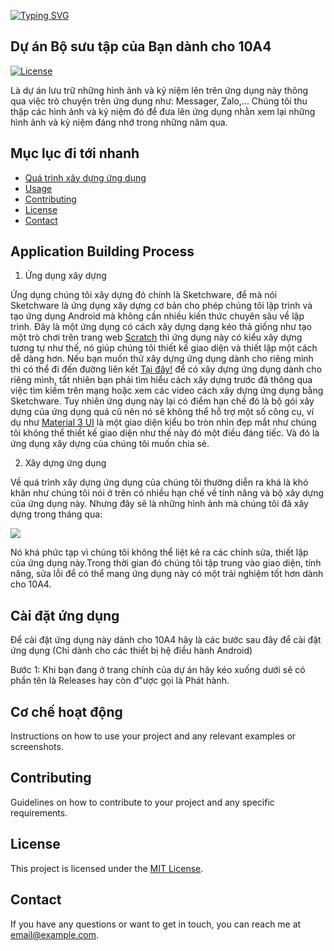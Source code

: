 [![Typing SVG](https://readme-typing-svg.demolab.com?font=Fira+Code&duration=3000&pause=1000&color=84F0F7C9&center=true&vCenter=true&width=450&lines=Xin+ch%C3%A0o%2C+t%C3%B4i+l%C3%A0+NguyenHienN!;V%C3%A0+kh%C3%B4ng+c%C3%B3+g%C3%AC+c%E1%BA%A3+%C2%AF%E2%81%A0%5C%E2%81%A0_%E2%81%A0(%E2%81%A0%E3%83%84%E2%81%A0)%E2%81%A0_%E2%81%A0%2F%E2%81%A0%C2%AF)](https://git.io/typing-svg)

## Dự án Bộ sưu tập của Bạn dành cho 10A4
[![License](https://img.shields.io/badge/license-MIT-blue.svg?style=flat-square)](LICENSE)

Là dự án lưu trữ những hình ảnh và kỷ niệm lên trên ứng dụng này thông qua việc trò chuyện trên ứng dụng như: Messager, Zalo,... Chúng tôi thu thập các hình ảnh và kỷ niệm đó để đưa lên ứng dụng nhằn xem lại những hình ảnh và kỷ niệm đáng nhớ trong những năm qua.

## Mục lục đi tới nhanh

- [Quá trình xây dựng ứng dụng](#Application-Building-Process)
- [Usage](#usage)
- [Contributing](#contributing)
- [License](#license)
- [Contact](#contact)

## Application Building Process

1. Ứng dụng xây dựng

Ứng dụng chúng tôi xây dựng đó chính là Sketchware, để mà nói Sketchware là ứng dụng xây dựng cơ bản cho phép chúng tôi lập trình và tạo ứng dụng Android mà không cần nhiều kiến thức chuyên sâu về lập trình. Đây là một ứng dụng có cách xây dựng dạng kéo thả giống như tạo một trò chơi trên trang web [Scratch](https://www.google.com/search?client=ms-android-samsung-ga-rev1&sca_esv=e095c950f9c2c4db&sxsrf=ADLYWIJqXG87cFF1TxesX12jC_yWv2HTWw:1734018500548&q=scratch&udm=2&fbs=AEQNm0D7NTKsOqMPi-yhU7bWDsijXeHIssQxQHiKhz3Orm0Szk2q6O3Esev6DIwpyqAb2BjXuzUhoSCU4R7jIJwKXYznPH2lW7oQcnijlNKyhRLD_iy-AMqbYySg1yETdDGkOCPzyyGBCE7ol03I13rjd-JZDlQzGpZM7U6YIadvhhj1QJ-YNRWgGD-1l3p_GsHwWbpQ4oA7GSn7AXZPjve060dfF0X6CM7K0iB623xIfuraxDHxFt-VPeyxz-VWO9u0ngO2nXLj&sa=X&sqi=2&ved=2ahUKEwj-gommyqKKAxUXc_UHHQ35H_EQtKgLegQIERAB&biw=412&bih=777&dpr=2.63) thì ứng dụng này có kiểu xây dựng tương tự như thế, nó giúp chúng tôi thiết kế giao diện và thiết lập một cách dễ dàng hơn. Nếu bạn muốn thử xây dựng ứng dụng dành cho riêng mình thì có thể đi đến đường liên kết [Tại đây!](https://sketchware.pro/) để có xây dựng ứng dụng dành cho riêng mình, tất nhiên bạn phải tìm hiểu cách xây dựng trước đã thông qua việc tìm kiếm trên mạng hoặc xem các video cách xây dựng ứng dụng bằng Sketchware. Tuy nhiên ứng dụng này lại có điểm hạn chế đó là bộ gói xây dựng của ứng dụng quá cũ nên nó sẽ không thể hỗ trợ một số công cụ, ví dụ như [Material 3 UI](https://www.google.com/search?client=ms-android-samsung-ga-rev1&sca_esv=fb1c0acde680984c&q=material+3&udm=2&fbs=AEQNm0Aa4sjWe7Rqy32pFwRj0UkWd8nbOJfsBGGB5IQQO6L3J603JUkR9Y5suk8yuy50qOYMMWTNCTu57lKPsZpPcfqPQwPMMD4P0WXn1oc4jxGqglhioY4PnpMEMUN-Wr1rQqlPidkHfEJLzQw1WUkXK2_N5uMVXAz9LRtNJIaAxDCODqExrRtWYnTYi5Y-2RpDv0B0YDCPZjQ8OWYx659eaZTQTFsQOw&sa=X&ved=2ahUKEwitic7rxKSKAxXhj68BHTHuFAUQtKgLegQIGRAB&biw=412&bih=777&dpr=2.63) là một giao diện kiểu bo tròn nhìn đẹp mắt như chúng tôi không thể thiết kế giao diện như thế này đó một điều đáng tiếc. Và đó là ứng dụng xây dựng của chúng tôi muốn chia sẻ. 

2. Xây dựng ứng dụng

Về quá trình xây dựng ứng dụng của chúng tôi thường diễn ra khá là khó khăn như chúng tôi nói ở trên có nhiều hạn chế về tính năng và bộ xây dựng của ứng dụng này. Nhưng đây sẽ là những hình ảnh mà chúng tôi đã xây dựng trong tháng qua:

<img src="resources/Getting Started [DC030D1].gif">

Nó khá phức tạp vì chúng tôi không thể liệt kê ra các chỉnh sửa, thiết lập của ứng dụng này.Trong thời gian đó chúng tôi tập trung vào giao diện, tính năng, sửa lỗi để có thể mang ứng dụng này có một trải nghiệm tốt hơn dành cho 10A4.

## Cài đặt ứng dụng

Để cài đặt ứng dụng này dành cho 10A4 hãy là các bước sau đây để cài đặt ứng dụng (Chỉ dành cho các thiết bị hệ điều hành Android)

Bước 1: Khi bạn đang ở trang chính của dự án hãy kéo xuống dưới sẽ có phần tên là Releases hay còn đ"ược gọi là Phát hành.


## Cơ chế hoạt động

Instructions on how to use your project and any relevant examples or screenshots.

## Contributing

Guidelines on how to contribute to your project and any specific requirements.

## License

This project is licensed under the [MIT License](LICENSE).

## Contact

If you have any questions or want to get in touch, you can reach me at [email@example.com](mailto:email@example.com).
